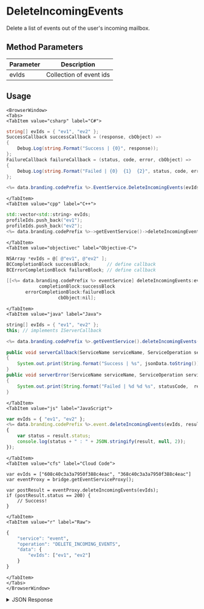 # DeleteIncomingEvents

Delete a list of events out of the user's incoming mailbox.

<PartialServop service_name="event" operation_name="DELETE_INCOMING_EVENTS" />

## Method Parameters
Parameter | Description
--------- | -----------
evIds | Collection of event ids

## Usage

```mdx-code-block
<BrowserWindow>
<Tabs>
<TabItem value="csharp" label="C#">
```

```csharp
string[] evIds = { "ev1", "ev2" };
SuccessCallback successCallback = (response, cbObject) =>
{
    Debug.Log(string.Format("Success | {0}", response));
};
FailureCallback failureCallback = (status, code, error, cbObject) =>
{
    Debug.Log(string.Format("Failed | {0}  {1}  {2}", status, code, error));
};

<%= data.branding.codePrefix %>.EventService.DeleteIncomingEvents(evIds, successCallback, failureCallback);
```

```mdx-code-block
</TabItem>
<TabItem value="cpp" label="C++">
```

```cpp
std::vector<std::string> evIds;
profileIds.push_back("ev1");
profileIds.push_back("ev2");
<%= data.branding.codePrefix %>->getEventService()->deleteIncomingEvents(profileIds, this);
```

```mdx-code-block
</TabItem>
<TabItem value="objectivec" label="Objective-C">
```

```objectivec
NSArray *evIds = @[ @"ev1", @"ev2" ];
BCCompletionBlock successBlock;      // define callback
BCErrorCompletionBlock failureBlock; // define callback

[[<%= data.branding.codePrefix %> eventService] deleteIncomingEvents:evIds
            completionBlock:successBlock
       errorCompletionBlock:failureBlock
                   cbObject:nil];
```

```mdx-code-block
</TabItem>
<TabItem value="java" label="Java">
```

```java
string[] evIds = { "ev1", "ev2" };
this; // implements IServerCallback

<%= data.branding.codePrefix %>.getEventService().deleteIncomingEvents(evIds, this);

public void serverCallback(ServiceName serviceName, ServiceOperation serviceOperation, JSONObject jsonData)
{
    System.out.print(String.format("Success | %s", jsonData.toString()));
}
public void serverError(ServiceName serviceName, ServiceOperation serviceOperation, int statusCode, int reasonCode, String jsonError)
{
    System.out.print(String.format("Failed | %d %d %s", statusCode,  reasonCode, jsonError.toString()));
}
```

```mdx-code-block
</TabItem>
<TabItem value="js" label="JavaScript">
```

```javascript
var evIds = { "ev1", "ev2" };
<%= data.branding.codePrefix %>.event.deleteIncomingEvents(evIds, result =>
{
	var status = result.status;
	console.log(status + " : " + JSON.stringify(result, null, 2));
});
```

```mdx-code-block
</TabItem>
<TabItem value="cfs" label="Cloud Code">
```

```cfscript
var evIds = ["608c40c3a3a7950f388c4eac", "368c40c3a3a7950f388c4eac"]
var eventProxy = bridge.getEventServiceProxy();

var postResult = eventProxy.deleteIncomingEvents(evIds);
if (postResult.status == 200) {
    // Success!
}
```

```mdx-code-block
</TabItem>
<TabItem value="r" label="Raw">
```

```r
{
	"service": "event",
	"operation": "DELETE_INCOMING_EVENTS",
	"data": {
		"evIds": ["ev1", "ev2"]
	}
}
```

```mdx-code-block
</TabItem>
</Tabs>
</BrowserWindow>
```

<details>
<summary>JSON Response</summary>

```json
{
  "data": {
    "deleted": true,
    "deletedCount": 2
  },
  "status": 200
}
```
</details>

